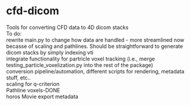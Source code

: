 # cfd-dicom
Tools for converting CFD data to 4D dicom stacks
<br>To do:
<br> rewrite main.py to change how data are handled - more streamlined now becasse of scaling and pathlines. Should be straightforward to generate dicom stacks by simply indexing vti
<br> integrate functionality for partricle voxel tracking (i.e., merge testing_particle_voxelization.py into the rest of the package)
<br>conversion pipeline/automation, different scripts for rendering, metadata stuff, etc.. 
<br>scaling for q-criterion
<br>Pathline voxels-DONE 
<br>horos Movie export metadata 